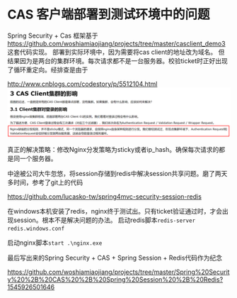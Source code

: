# CAS 客户端部署到测试环境中的问题

Spring Security + Cas 框架基于
https://github.com/woshiamiaojiang/projects/tree/master/casclient_demo3
这套代码实现。
部署到实际环境中，因为需要将cas client的地址改为域名。
但结果因为是两台的集群环境。每次请求都不是一台服务器。校验ticket时正好出现了循环重定向。经排查是由于

http://www.cnblogs.com/codestory/p/5512104.html
![1545925760237](assets/1545925760237.png)

真正的解决策略：修改Nginx分发策略为sticky或者ip_hash。确保每次请求的都是同一个服务器。

中途被公司大牛忽悠，将session存储到redis中解决session共享问题。磨了两天多时间，参考了git上的代码

https://github.com/lucasko-tw/spring4mvc-security-session-redis

在windows本机安装了redis，nginx终于测试出。只有ticket验证通过时，才会出现session。根本不是解决问题的办法。
启动redis脚本`redis-server  redis.windows.conf`

启动nginx脚本`start .\nginx.exe`

最后写出来的Spring Security + CAS + Spring Session + Redis代码作为纪念

https://github.com/woshiamiaojiang/projects/tree/master/Spring%20Security%20%2B%20CAS%20%2B%20Spring%20Session%20%2B%20Redis?1545926501646

